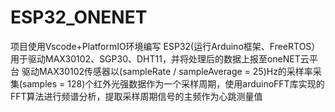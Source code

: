 # ESP32_ONENET
项目使用Vscode+PlatformIO环境编写
ESP32(运行Arduino框架、FreeRTOS）用于驱动MAX30102、SGP30、DHT11，并将处理后的数据上报至oneNET云平台
驱动MAX30102传感器以(sampleRate / sampleAverage = 25)Hz的采样率采集(samples = 128)个红外光强数据作为一个采样周期，使用arduinoFFT库实现的FFT算法进行频谱分析，提取采样周期信号的主频作为心跳测量值
